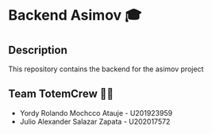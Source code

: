 # Backend Asimov 🎓

## Description
This repository contains the backend for the asimov project

## Team TotemCrew 👨‍💻
* Yordy Rolando Mochcco Atauje - U201923959
* Julio Alexander Salazar Zapata - U202017572